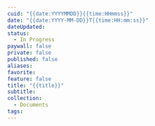 ```yaml
---
cuid: "{{date:YYYYMMDD}}{{time:HHmmss}}"
date: "{{date:YYYY-MM-DD}}T{{time:HH:mm:ss}}"
dateUpdated:
status:
  - In Progress
paywall: false
private: false
published: false
aliases:
favorite:
feature: false
title: "{{title}}"
subtitle:
collection:
  - Documents
tags:
---
```


